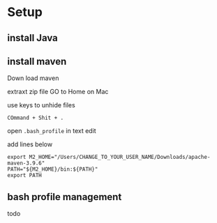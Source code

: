 # Setup

## install Java

## install maven

Down load maven 

extraxt zip file
GO to Home on Mac

use keys to unhide files

```
COmmand + Shit + .
```

open `.bash_profile` in text edit

add lines below
```
export M2_HOME="/Users/CHANGE_TO_YOUR_USER_NAME/Downloads/apache-maven-3.9.6"
PATH="${M2_HOME}/bin:${PATH}"
export PATH
```
## bash profile management
todo